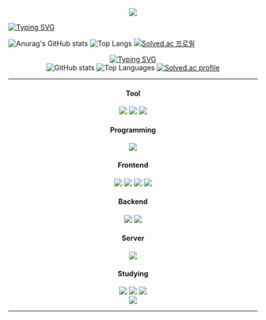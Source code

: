 <!---
hyun10144/hyun10144 is a ✨ special ✨ repository because its `README.md` (this file) appears on your GitHub profile.
You can click the Preview link to take a look at your changes.
--->

<div align= "center">
    <img src="https://capsule-render.vercel.app/api?type=waving&color=0:fde43f,100:fda830&width=100%&height=120&text=&animation=twinkling&fontColor=000000&fontSize=70" />
</div>

[![Typing SVG](https://readme-typing-svg.demolab.com?font=Nabla&size=30&pause=1000&color=000000&center=true&vCenter=true&repeat=false&random=false&width=1000&lines=Hi+%3A+I+AM+GaHyun+Kim)](https://git.io/typing-svg)


![Anurag's GitHub stats](https://github-readme-stats.vercel.app/api?username=hyun10144&show_icons=true&center=true&theme=gruvbox)
![Top Langs](https://github-readme-stats.vercel.app/api/top-langs/?username=hyun10144&layout=compact)
[![Solved.ac 프로필](http://mazassumnida.wtf/api/generate_badge?boj=a10144)](https://solved.ac/a10144)

<div align="center">
    <a href="https://git.io/typing-svg">
        <img src="https://readme-typing-svg.demolab.com?font=Nabla&size=30&pause=1000&color=000000&center=true&vCenter=true&repeat=false&random=false&width=1000&lines=Hi+%3A+I+AM+GaHyun+Kim" alt="Typing SVG">
    </a>
</div>

<div align="center">
    <img src="https://github-readme-stats.vercel.app/api?username=hyun10144&show_icons=true&center=true&theme=gruvbox" alt="GitHub stats">
    <img src="https://github-readme-stats.vercel.app/api/top-langs/?username=hyun10144&layout=compact" alt="Top Languages">
    <a href="https://solved.ac/a10144">
        <img src="http://mazassumnida.wtf/api/generate_badge?boj=a10144" alt="Solved.ac profile">
    </a>
</div>
<hr>
<div align=center>
   <div>
    <h4>Tool</h4>
    <img src="https://img.shields.io/badge/visualstudiocode-007ACC?style=for-the-badge&logo=visualstudiocode&logoColor=white"> 
    <img src="https://img.shields.io/badge/googlecolab-3776AB?style=for-the-badge&logo=googlecolab&logoColor=white"> 
    <img src="https://img.shields.io/badge/kaggle-20BEFF?style=for-the-badge&logo=kaggle&logoColor=white"> 
  </div>
  <div>
    <h4>Programming</h4>
    <img src="https://img.shields.io/badge/python-3776AB?style=for-the-badge&logo=python&logoColor=white"> 
  </div>
  <div>
    <h4>Frontend</h4>
    <img src="https://img.shields.io/badge/html5-E34F26?style=for-the-badge&logo=html5&logoColor=white"> 
    <img src="https://img.shields.io/badge/css-1572B6?style=for-the-badge&logo=css3&logoColor=white"> 
    <img src="https://img.shields.io/badge/javascript-F7DF1E?style=for-the-badge&logo=javascript&logoColor=black"> 
    <img src="https://img.shields.io/badge/react-61DAFB?style=for-the-badge&logo=react&logoColor=white"> 
  <div>
    <h4>Backend</h4>
    <img src="https://img.shields.io/badge/Node.js-339933?style=for-the-badge&logo=Node.js&logoColor=white">
    <img src="https://img.shields.io/badge/mysql-4479A1?style=for-the-badge&logo=mysql&logoColor=white"> 
  </div>
  <div>
    <h4>Server</h4>
    <img src="https://img.shields.io/badge/Amazon AWS-232F3E?style=for-the-badge&logo=amazon aws&logoColor=white">
  </div>
  <div>
    <h4>Studying</h4>
     <img src="https://img.shields.io/badge/leetcode-FFA116?style=for-the-badge&logo=leetcode&logoColor=black"> 
     <img src="https://img.shields.io/badge/Andoid-3DDC84?style=for-the-badge&logo=android&logoColor=white">
     <img src="https://img.shields.io/badge/Keras-D00000?style=for-the-badge&logo=Keras&logoColor=white">
  </div>
</div>
<a href="https://hits.seeyoufarm.com"><img src="https://hits.seeyoufarm.com/api/count/incr/badge.svg?url=https%3A%2F%2Fgithub.com%2Fhyun10144&count_bg=%23FFBD40&title_bg=%23000000&icon=github.svg&center=true&icon_color=%23E7E7E7&title=%27%E3%85%A1%27&edge_flat=false"/></a>
<hr>

<!--- 
- Academic Interests
- Honors and Awards
- Research Participations
- Languages
- Relevant Coursework
--->
